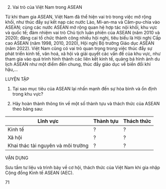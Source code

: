 2. Vai trò của Việt Nam trong ASEAN

Từ khi tham gia ASEAN, Việt Nam đã thể hiện vai trò trong việc mở rộng khối, như thúc đẩy sự kết nạp các nước Lào, Mi-an-ma và Căm-pu-chia vào ASEAN; cùng các nước ASEAN mở rộng quan hệ hợp tác nội khối, khu vực và quốc tế; đảm nhiệm vai trò Chủ tịch luân phiên của ASEAN (năm 2010 và 2020); đăng cai tổ chức thành công nhiều hội nghị, tiêu biểu là Hội nghị Cấp cao ASEAN (năm 1998, 2010, 2020), Hội nghị Bộ trưởng Giáo dục ASEAN (năm 2022). Việt Nam cũng có vai trò quan trọng trong việc thúc đẩy sự phát triển kinh tế, văn hoá, xã hội và giải quyết các vấn đề của khu vực, như tham gia vào quá trình hình thành các liên kết kinh tế, quảng bá hình ảnh du lịch ASEAN như một điểm đến chung, thúc đẩy giáo dục về biến đổi khí hậu,...

LUYỆN TẬP

1. Tại sao mục tiêu của ASEAN lại nhấn mạnh đến sự hòa bình và ổn định trong khu vực?

2. Hãy hoàn thành thông tin về một số thành tựu và thách thức của ASEAN theo bảng sau:

Lĩnh vực | Thành tựu | Thách thức
--- | --- | ---
Kinh tế | ? | ?
Xã hội | ? | ?
Khai thác tài nguyên và môi trường | ? | ?

VẬN DỤNG

Sưu tầm tư liệu và trình bày về cơ hội, thách thức của Việt Nam khi gia nhập Cộng đồng Kinh tế ASEAN (AEC).

71